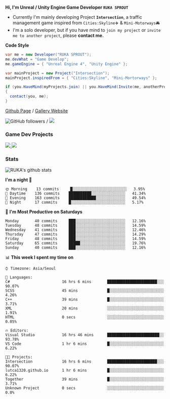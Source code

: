 **Hi, I'm Unreal / Unity Engine Game Developer `RUKA SPROUT`**

- Currently I'm mainly developing Project **`Intersection`**, a traffic management game inspired from `Cities:Skyline`✈️ & `Mini-Motorways`🚘
- I'm a solo developer, but if you have mind to `join my project` or `invite me to another project`, please **contact me.**

**Code Style**

```csharp
var me = new Developer("RUKA SPROUT");
me.devWhat = "Game Develop";
me.gameEngine = { "Unreal Engine 4", "Unity Engine" };
```

```csharp
var mainProject = new Project("Intersection");
mainProject.inspiredFrom = { "Cities:Skyline", "Mini-Mortorways" };

if (you.HaveMind(myProjects.join) || you.HaveMind(Invite(me, anotherProject)))
{
  contact(you, me);
}
```

[Github Page](https://lutca1320.github.io/) / [Gallery Website](https://rukasp.xyz/)

![GitHub followers](https://img.shields.io/github/followers/lutca1320?label=Follow&style=social) / [![](https://img.shields.io/badge/Gmail-lutca1320%40gmail.com-blue)](mailto:lutca1320@gmail.com)

### Game Dev Projects

<a href="https://github.com/lutca1320/Intersection">
  <img src="https://github-readme-stats.vercel.app/api/pin/?username=lutca1320&repo=Intersection" />
</a>
<a href="https://github.com/lutca1320/Together">
  <img src="https://github-readme-stats.vercel.app/api/pin/?username=lutca1320&repo=Together" />
</a>


### Stats

![RUKA's github stats](https://github-readme-stats.vercel.app/api?username=lutca1320&show_icons=true&include_all_commits=true&count_private=true&hide=contribs,prs)

<!--START_SECTION:waka-->
**I'm a night 🦉** 

```text
🌞 Morning    13 commits     █░░░░░░░░░░░░░░░░░░░░░░░░   3.95% 
🌆 Daytime    136 commits    ██████████░░░░░░░░░░░░░░░   41.34% 
🌃 Evening    163 commits    ████████████░░░░░░░░░░░░░   49.54% 
🌙 Night      17 commits     █░░░░░░░░░░░░░░░░░░░░░░░░   5.17%

```
📅 **I'm Most Productive on Saturdays** 

```text
Monday       40 commits     ███░░░░░░░░░░░░░░░░░░░░░░   12.16% 
Tuesday      48 commits     ███░░░░░░░░░░░░░░░░░░░░░░   14.59% 
Wednesday    41 commits     ███░░░░░░░░░░░░░░░░░░░░░░   12.46% 
Thursday     47 commits     ███░░░░░░░░░░░░░░░░░░░░░░   14.29% 
Friday       48 commits     ███░░░░░░░░░░░░░░░░░░░░░░   14.59% 
Saturday     65 commits     █████░░░░░░░░░░░░░░░░░░░░   19.76% 
Sunday       40 commits     ███░░░░░░░░░░░░░░░░░░░░░░   12.16%

```


📊 **This week I spent my time on** 

```text
⌚︎ Timezone: Asia/Seoul

💬 Languages: 
C#                       16 hrs 6 mins       ██████████████████████░░░   90.07% 
SCSS                     45 mins             █░░░░░░░░░░░░░░░░░░░░░░░░   4.26% 
C++                      39 mins             █░░░░░░░░░░░░░░░░░░░░░░░░   3.71% 
XML                      20 mins             ░░░░░░░░░░░░░░░░░░░░░░░░░   1.91% 
HTML                     0 secs              ░░░░░░░░░░░░░░░░░░░░░░░░░   0.05%

🔥 Editors: 
Visual Studio            16 hrs 46 mins      ███████████████████████░░   93.78% 
VS Code                  1 hr 6 mins         █░░░░░░░░░░░░░░░░░░░░░░░░   6.22%

🐱‍💻 Projects: 
Intersection             16 hrs 6 mins       ██████████████████████░░░   90.07% 
lutca1320.github.io      1 hr 6 mins         █░░░░░░░░░░░░░░░░░░░░░░░░   6.22% 
Together                 39 mins             █░░░░░░░░░░░░░░░░░░░░░░░░   3.71% 
Unknown Project          0 secs              ░░░░░░░░░░░░░░░░░░░░░░░░░   0.0%

```


<!--END_SECTION:waka-->
